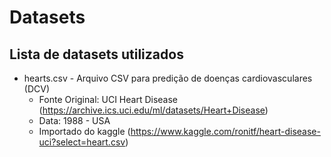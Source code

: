# Datasets

## Lista de datasets utilizados

* hearts.csv - Arquivo CSV para predição de doenças cardiovasculares (DCV)
  * Fonte Original: UCI Heart Disease (https://archive.ics.uci.edu/ml/datasets/Heart+Disease) 
  * Data: 1988 - USA
  * Importado do kaggle (https://www.kaggle.com/ronitf/heart-disease-uci?select=heart.csv)
